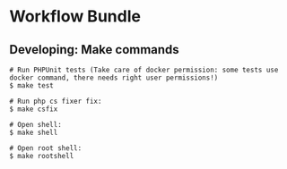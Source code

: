 Workflow Bundle
===============

## Developing: Make commands

```shell
# Run PHPUnit tests (Take care of docker permission: some tests use docker command, there needs right user permissions!)
$ make test

# Run php cs fixer fix:
$ make csfix

# Open shell:
$ make shell

# Open root shell:
$ make rootshell
```
